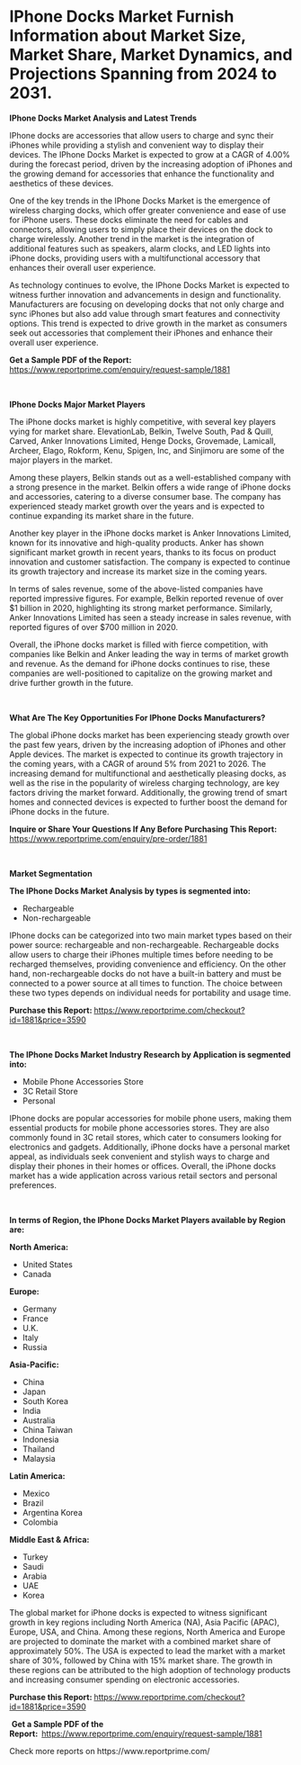 <p><h1>IPhone Docks Market Furnish Information about Market Size, Market Share, Market Dynamics, and Projections Spanning from 2024 to 2031.</h1></p><p><strong>IPhone Docks Market Analysis and Latest Trends</strong></p>
<p><p>IPhone docks are accessories that allow users to charge and sync their iPhones while providing a stylish and convenient way to display their devices. The IPhone Docks Market is expected to grow at a CAGR of 4.00% during the forecast period, driven by the increasing adoption of iPhones and the growing demand for accessories that enhance the functionality and aesthetics of these devices.</p><p>One of the key trends in the IPhone Docks Market is the emergence of wireless charging docks, which offer greater convenience and ease of use for iPhone users. These docks eliminate the need for cables and connectors, allowing users to simply place their devices on the dock to charge wirelessly. Another trend in the market is the integration of additional features such as speakers, alarm clocks, and LED lights into iPhone docks, providing users with a multifunctional accessory that enhances their overall user experience.</p><p>As technology continues to evolve, the IPhone Docks Market is expected to witness further innovation and advancements in design and functionality. Manufacturers are focusing on developing docks that not only charge and sync iPhones but also add value through smart features and connectivity options. This trend is expected to drive growth in the market as consumers seek out accessories that complement their iPhones and enhance their overall user experience.</p></p>
<p><strong>Get a Sample PDF of the Report:&nbsp;</strong> <a href="https://www.reportprime.com/enquiry/request-sample/1881">https://www.reportprime.com/enquiry/request-sample/1881</a></p>
<p>&nbsp;</p>
<p><strong>IPhone Docks Major Market Players</strong></p>
<p><p>The iPhone docks market is highly competitive, with several key players vying for market share. ElevationLab, Belkin, Twelve South, Pad & Quill, Carved, Anker Innovations Limited, Henge Docks, Grovemade, Lamicall, Archeer, Elago, Rokform, Kenu, Spigen, Inc, and Sinjimoru are some of the major players in the market.</p><p>Among these players, Belkin stands out as a well-established company with a strong presence in the market. Belkin offers a wide range of iPhone docks and accessories, catering to a diverse consumer base. The company has experienced steady market growth over the years and is expected to continue expanding its market share in the future.</p><p>Another key player in the iPhone docks market is Anker Innovations Limited, known for its innovative and high-quality products. Anker has shown significant market growth in recent years, thanks to its focus on product innovation and customer satisfaction. The company is expected to continue its growth trajectory and increase its market size in the coming years.</p><p>In terms of sales revenue, some of the above-listed companies have reported impressive figures. For example, Belkin reported revenue of over $1 billion in 2020, highlighting its strong market performance. Similarly, Anker Innovations Limited has seen a steady increase in sales revenue, with reported figures of over $700 million in 2020.</p><p>Overall, the iPhone docks market is filled with fierce competition, with companies like Belkin and Anker leading the way in terms of market growth and revenue. As the demand for iPhone docks continues to rise, these companies are well-positioned to capitalize on the growing market and drive further growth in the future.</p></p>
<p>&nbsp;</p>
<p><strong>What Are The Key Opportunities For IPhone Docks Manufacturers?</strong></p>
<p><p>The global iPhone docks market has been experiencing steady growth over the past few years, driven by the increasing adoption of iPhones and other Apple devices. The market is expected to continue its growth trajectory in the coming years, with a CAGR of around 5% from 2021 to 2026. The increasing demand for multifunctional and aesthetically pleasing docks, as well as the rise in the popularity of wireless charging technology, are key factors driving the market forward. Additionally, the growing trend of smart homes and connected devices is expected to further boost the demand for iPhone docks in the future.</p></p>
<p><strong>Inquire or Share Your Questions If Any Before Purchasing This Report:</strong> <a href="https://www.reportprime.com/enquiry/pre-order/1881">https://www.reportprime.com/enquiry/pre-order/1881</a></p>
<p>&nbsp;</p>
<p><strong>Market Segmentation</strong></p>
<p><strong>The IPhone Docks Market Analysis by types is segmented into:</strong></p>
<p><ul><li>Rechargeable</li><li>Non-rechargeable</li></ul></p>
<p><p>IPhone docks can be categorized into two main market types based on their power source: rechargeable and non-rechargeable. Rechargeable docks allow users to charge their iPhones multiple times before needing to be recharged themselves, providing convenience and efficiency. On the other hand, non-rechargeable docks do not have a built-in battery and must be connected to a power source at all times to function. The choice between these two types depends on individual needs for portability and usage time.</p></p>
<p><strong>Purchase this Report:&nbsp;</strong><a href="https://www.reportprime.com/checkout?id=1881&price=3590">https://www.reportprime.com/checkout?id=1881&price=3590</a></p>
<p>&nbsp;</p>
<p><strong>The IPhone Docks Market Industry Research by Application is segmented into:</strong></p>
<p><ul><li>Mobile Phone Accessories Store</li><li>3C Retail Store</li><li>Personal</li></ul></p>
<p><p>IPhone docks are popular accessories for mobile phone users, making them essential products for mobile phone accessories stores. They are also commonly found in 3C retail stores, which cater to consumers looking for electronics and gadgets. Additionally, iPhone docks have a personal market appeal, as individuals seek convenient and stylish ways to charge and display their phones in their homes or offices. Overall, the iPhone docks market has a wide application across various retail sectors and personal preferences.</p></p>
<p>&nbsp;</p>
<p><strong>In terms of Region, the IPhone Docks Market Players available by Region are:</strong></p>
<p>
    <p> <strong> North America: </strong>
        <ul>
            <li>United States</li>
            <li>Canada</li>
        </ul>
        </p> 
    <p> <strong> Europe: </strong>
        <ul>
            <li>Germany</li>
            <li>France</li>
            <li>U.K.</li>
            <li>Italy</li>
            <li>Russia</li>
        </ul>
        </p> 
    <p> <strong> Asia-Pacific: </strong>
        <ul>
            <li>China</li>
            <li>Japan</li>
            <li>South Korea</li>
            <li>India</li>
            <li>Australia</li>
            <li>China Taiwan</li>
            <li>Indonesia</li>
            <li>Thailand</li>
            <li>Malaysia</li>
        </ul>
        </p> 
    <p> <strong> Latin America: </strong>
        <ul>
            <li>Mexico</li>
            <li>Brazil</li>
            <li>Argentina Korea</li>
            <li>Colombia</li>
        </ul>
        </p> 
    <p> <strong> Middle East & Africa: </strong>
        <ul>
            <li>Turkey</li>
            <li>Saudi</li>
            <li>Arabia</li>
            <li>UAE</li>
            <li>Korea</li>
        </ul>
    </p>
    </p>
<p><p>The global market for iPhone docks is expected to witness significant growth in key regions including North America (NA), Asia Pacific (APAC), Europe, USA, and China. Among these regions, North America and Europe are projected to dominate the market with a combined market share of approximately 50%. The USA is expected to lead the market with a market share of 30%, followed by China with 15% market share. The growth in these regions can be attributed to the high adoption of technology products and increasing consumer spending on electronic accessories.</p></p>
<p><strong>Purchase this Report: </strong><a href="https://www.reportprime.com/checkout?id=1881&price=3590">https://www.reportprime.com/checkout?id=1881&price=3590</a></p>
<p>&nbsp;<strong>Get a Sample PDF of the Report:&nbsp;&nbsp;</strong><a href="https://www.reportprime.com/enquiry/request-sample/1881">https://www.reportprime.com/enquiry/request-sample/1881</a></p>
<p><strong></strong></p>
<p>Check more reports on https://www.reportprime.com/</p>